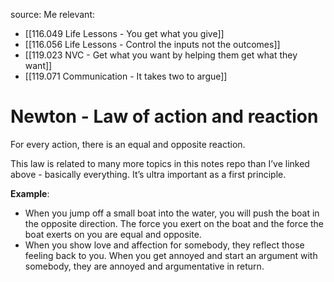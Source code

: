 source: Me
relevant:
- [[116.049 Life Lessons - You get what you give]]
- [[116.056 Life Lessons - Control the inputs not the outcomes]]
- [[119.023 NVC - Get what you want by helping them get what they want]]
- [[119.071 Communication - It takes two to argue]]

# Newton - Law of action and reaction

For every action, there is an equal and opposite reaction.

This law is related to many more topics in this notes repo than I’ve linked above - basically everything. It’s ultra important as a first principle. 

**Example**: 
- When you jump off a small boat into the water, you will push the boat in the opposite direction. The force you exert on the boat and the force the boat exerts on you are equal and opposite.
- When you show love and affection for somebody, they reflect those feeling back to you. When you get annoyed and start an argument with somebody, they are annoyed and argumentative in return. 
